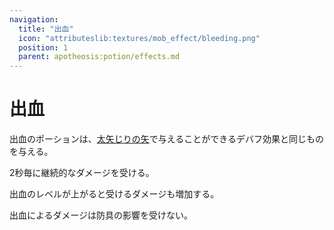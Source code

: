 ```yaml
---
navigation:
  title: "出血"
  icon: "attributeslib:textures/mob_effect/bleeding.png"
  position: 1
  parent: apotheosis:potion/effects.md
---
```


# 出血

<Color id="red">出血</Color>のポーションは、[太矢じりの矢](../../village/fletching.md#broadhead)で与えることができるデバフ効果と同じものを与える。

2秒毎に継続的なダメージを受ける。

<Color id="red">出血</Color>のレベルが上がると受けるダメージも増加する。

<Color id="red">出血</Color>によるダメージは防具の影響を受けない。

